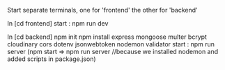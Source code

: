 



Start separate terminals, one for 'frontend' the other for 'backend'

In [cd frontend]
start : npm run dev


In [cd backend]
npm init
npm install express mongoose multer bcrypt cloudinary cors dotenv jsonwebtoken nodemon validator
start : npm run server (npm start => npm run server //because we installed nodemon and added scripts in package.json)